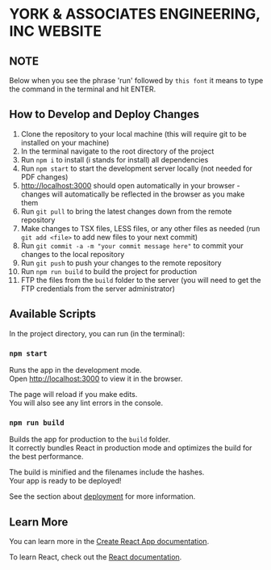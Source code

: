 # YORK & ASSOCIATES ENGINEERING, INC WEBSITE

## NOTE
Below when you see the phrase 'run' followed by `this font` it means to type the command in the terminal and hit ENTER.

## How to Develop and Deploy Changes
1. Clone the repository to your local machine (this will require git to be installed on your machine)
2. In the terminal navigate to the root directory of the project
3. Run `npm i` to install (i stands for install) all dependencies
4. Run `npm start` to start the development server locally (not needed for PDF changes)
5. [http://localhost:3000](http://localhost:3000) should open automatically in your browser - changes will automatically be reflected in the browser as you make them
6. Run `git pull` to bring the latest changes down from the remote repository
7. Make changes to TSX files, LESS files, or any other files as needed (run `git add <file>` to add new files to your next commit)
8. Run `git commit -a -m "your commit message here"` to commit your changes to the local repository
9. Run `git push` to push your changes to the remote repository
10. Run `npm run build` to build the project for production
11. FTP the files from the `build` folder to the server (you will need to get the FTP credentials from the server administrator)

## Available Scripts

In the project directory, you can run (in the terminal):

### `npm start`

Runs the app in the development mode.\
Open [http://localhost:3000](http://localhost:3000) to view it in the browser.

The page will reload if you make edits.\
You will also see any lint errors in the console.

### `npm run build`

Builds the app for production to the `build` folder.\
It correctly bundles React in production mode and optimizes the build for the best performance.

The build is minified and the filenames include the hashes.\
Your app is ready to be deployed!

See the section about [deployment](https://facebook.github.io/create-react-app/docs/deployment) for more information.

## Learn More

You can learn more in the [Create React App documentation](https://facebook.github.io/create-react-app/docs/getting-started).

To learn React, check out the [React documentation](https://reactjs.org/).
